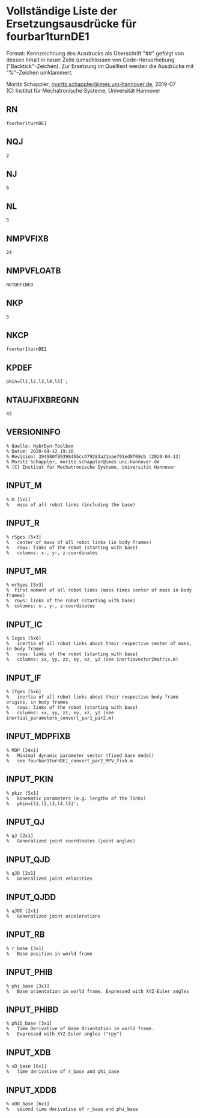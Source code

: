 # Vollständige Liste der Ersetzungsausdrücke für fourbar1turnDE1
Format: Kennzeichnung des Ausdrucks als Überschrift "##" gefolgt von dessen Inhalt in neuer Zeile (umschlossen von Code-Hervorhebung ("Backtick"-Zeichen).
Zur Ersetzung im Quelltext werden die Ausdrücke mit "%"-Zeichen umklammert.

Moritz Schappler, moritz.schappler@imes.uni-hannover.de, 2019-07  
(C) Institut für Mechatronische Systeme, Universität Hannover

## RN

```
fourbar1turnDE1
```

## NQJ

```
2
```

## NJ

```
6
```

## NL

```
5
```

## NMPVFIXB

```
24
```

## NMPVFLOATB

```
NOTDEFINED
```

## NKP

```
5
```

## NKCP

```
fourbar1turnDE1
```

## KPDEF

```
pkin=[l1,l2,l3,l4,l5]';
```

## NTAUJFIXBREGNN

```
42
```

## VERSIONINFO

```
% Quelle: HybrDyn-Toolbox
% Datum: 2020-04-12 19:28
% Revision: 394980f89398455cc479283a21eae791ed9f69cb (2020-04-12)
% Moritz Schappler, moritz.schappler@imes.uni-hannover.de
% (C) Institut für Mechatronische Systeme, Universität Hannover
```

## INPUT_M

```
% m [5x1]
%   mass of all robot links (including the base)
```

## INPUT_R

```
% rSges [5x3]
%   center of mass of all robot links (in body frames)
%   rows: links of the robot (starting with base)
%   columns: x-, y-, z-coordinates
```

## INPUT_MR

```
% mrSges [5x3]
%  first moment of all robot links (mass times center of mass in body frames)
%  rows: links of the robot (starting with base)
%  columns: x-, y-, z-coordinates
```

## INPUT_IC

```
% Icges [5x6]
%   inertia of all robot links about their respective center of mass, in body frames
%   rows: links of the robot (starting with base)
%   columns: xx, yy, zz, xy, xz, yz (see inertiavector2matrix.m)
```

## INPUT_IF

```
% Ifges [5x6]
%   inertia of all robot links about their respective body frame origins, in body frames
%   rows: links of the robot (starting with base)
%   columns: xx, yy, zz, xy, xz, yz (see inertial_parameters_convert_par1_par2.m)
```

## INPUT_MDPFIXB

```
% MDP [24x1]
%   Minimal dynamic parameter vector (fixed base model)
%   see fourbar1turnDE1_convert_par2_MPV_fixb.m
```

## INPUT_PKIN

```
% pkin [5x1]
%   kinematic parameters (e.g. lengths of the links)
%   pkin=[l1,l2,l3,l4,l5]';
```

## INPUT_QJ

```
% qJ [2x1]
%   Generalized joint coordinates (joint angles)
```

## INPUT_QJD

```
% qJD [2x1]
%   Generalized joint velocities
```

## INPUT_QJDD

```
% qJDD [2x1]
%   Generalized joint accelerations
```

## INPUT_RB

```
% r_base [3x1]
%   Base position in world frame
```

## INPUT_PHIB

```
% phi_base [3x1]
%   Base orientation in world frame. Expressed with XYZ-Euler angles
```

## INPUT_PHIBD

```
% phiD_base [3x1]
%   Time Derivative of Base Orientation in world frame.
%   Expressed with XYZ-Euler angles ("rpy")
```

## INPUT_XDB

```
% xD_base [6x1]
%   time derivative of r_base and phi_base
```

## INPUT_XDDB

```
% xDD_base [6x1]
%   second time derivative of r_base and phi_base
```

